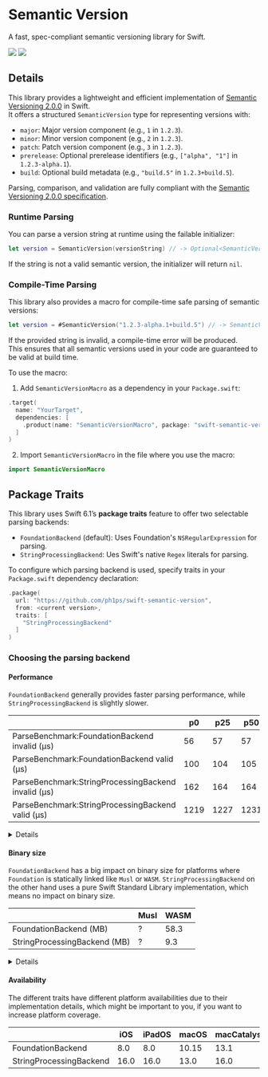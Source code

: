 # Semantic Version

A fast, spec-compliant semantic versioning library for Swift.

[![](https://img.shields.io/endpoint?url=https%3A%2F%2Fswiftpackageindex.com%2Fapi%2Fpackages%2Fph1ps%2Fswift-semantic-version%2Fbadge%3Ftype%3Dswift-versions)](https://swiftpackageindex.com/ph1ps/swift-semantic-version)
[![](https://img.shields.io/endpoint?url=https%3A%2F%2Fswiftpackageindex.com%2Fapi%2Fpackages%2Fph1ps%2Fswift-semantic-version%2Fbadge%3Ftype%3Dplatforms)](https://swiftpackageindex.com/ph1ps/swift-semantic-version)

## Details

This library provides a lightweight and efficient implementation of [Semantic Versioning 2.0.0](https://semver.org/) in Swift.  
It offers a structured `SemanticVersion` type for representing versions with:

- `major`: Major version component (e.g., `1` in `1.2.3`).
- `minor`: Minor version component (e.g., `2` in `1.2.3`).
- `patch`: Patch version component (e.g., `3` in `1.2.3`).
- `prerelease`: Optional prerelease identifiers (e.g., `["alpha", "1"]` in `1.2.3-alpha.1`).
- `build`: Optional build metadata (e.g., `"build.5"` in `1.2.3+build.5`).

Parsing, comparison, and validation are fully compliant with the [Semantic Versioning 2.0.0 specification](https://semver.org/).

### Runtime Parsing

You can parse a version string at runtime using the failable initializer:

```swift
let version = SemanticVersion(versionString) // -> Optional<SemanticVersion>
```

If the string is not a valid semantic version, the initializer will return `nil`.

### Compile-Time Parsing

This library also provides a macro for compile-time safe parsing of semantic versions:

```swift
let version = #SemanticVersion("1.2.3-alpha.1+build.5") // -> SemanticVersion
```

If the provided string is invalid, a compile-time error will be produced.  
This ensures that all semantic versions used in your code are guaranteed to be valid at build time.

To use the macro:

1. Add `SemanticVersionMacro` as a dependency in your `Package.swift`:

```swift
.target(
  name: "YourTarget",
  dependencies: [
    .product(name: "SemanticVersionMacro", package: "swift-semantic-version")
  ]
)
```

2. Import `SemanticVersionMacro` in the file where you use the macro:

```swift
import SemanticVersionMacro
```

## Package Traits

This library uses Swift 6.1’s **package traits** feature to offer two selectable parsing backends:

- `FoundationBackend` (default): Uses Foundation's `NSRegularExpression` for parsing.
- `StringProcessingBackend`: Ues Swift's native `Regex` literals for parsing.

To configure which parsing backend is used, specify traits in your `Package.swift` dependency declaration:

```swift
.package(
  url: "https://github.com/ph1ps/swift-semantic-version",
  from: <current version>,
  traits: [
    "StringProcessingBackend"
  ]
)
```

### Choosing the parsing backend

#### Performance
`FoundationBackend` generally provides faster parsing performance, while `StringProcessingBackend` is slightly slower.

|                                                       | p0  | p25 | p50 | p75 | p90 | p99 | p100 | Samples |
|-------------------------------------------------------|-----|-----|-----|-----|-----|-----|------|---------|
| ParseBenchmark:FoundationBackend invalid (μs)         |  56 |  57 |  57 |  57 |  58 |  69 |  234 |   9653  |
| ParseBenchmark:FoundationBackend valid (μs)           | 100 | 104 | 105 | 106 | 110 | 131 |  385 |   6415  |
| ParseBenchmark:StringProcessingBackend invalid (μs)   | 162 | 164 | 164 | 165 | 166 | 186 |  364 |   4685  |
| ParseBenchmark:StringProcessingBackend valid (μs)     |1219 |1227 |1231 |1237 |1246 |1401 | 2038 |    774  |

<details>
<summary>Details</summary>
The benchmarks use a set of 30 valid and 40 invalid semantic version strings, based on a variety of real-world examples and edge cases. Each benchmark measures the time taken to parse all provided versions repeatedly under scaled iterations.
</details>

#### Binary size
`FoundationBackend` has a big impact on binary size for platforms where `Foundation` is statically linked like `Musl` or `WASM`. `StringProcessingBackend` on the other hand uses a pure Swift Standard Library implementation, which means no impact on binary size.

|                              | Musl | WASM   |
|------------------------------|------|--------|
| FoundationBackend (MB)       |     ?|    58.3|
| StringProcessingBackend (MB) |     ?|     9.3|

<details>
<summary>Details</summary>
The binary size was measured by building an executable target simply that instantiates a `SemanticVersion`. The bytes of the resulting binary were taken.

- `swift build --swift-sdk wasm32-unknown-wasi`
- `swift build --swift-sdk x86_64-swift-linux-musl`
</details>

#### Availability
The different traits have different platform availabilities due to their implementation details, which might be important to you, if you want to increase platform coverage.

|                         | iOS | iPadOS | macOS | macCatalyst | tvOS | watchOS | visionOS |
|-------------------------|-----|--------|-------|-------------|------|---------|----------|
| FoundationBackend       |  8.0|     8.0|  10.15|         13.1|   9.0|      2.0|       1.0|
| StringProcessingBackend | 16.0|    16.0|   13.0|         16.0|  16.0|      9.0|       1.0|

